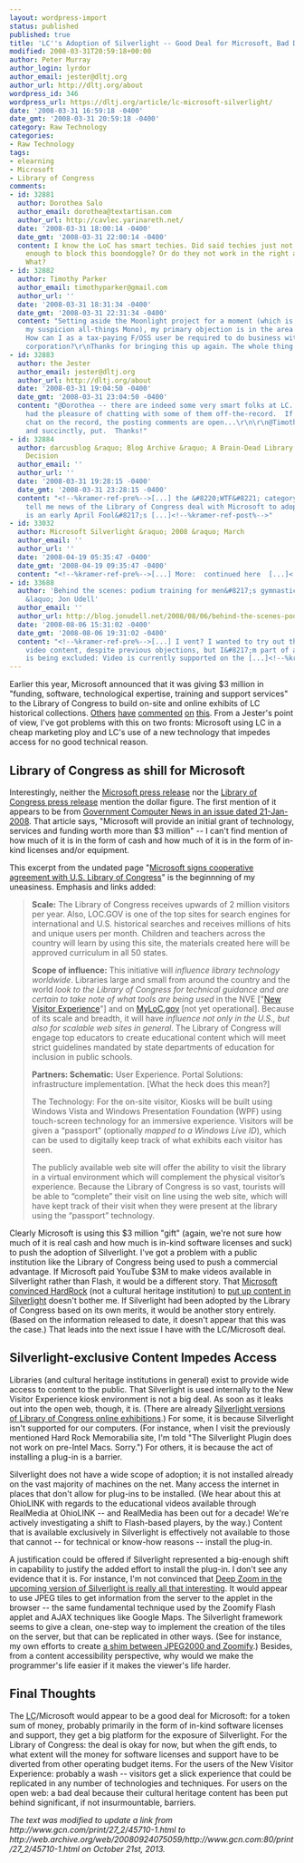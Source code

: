 ```yaml
---
layout: wordpress-import
status: published
published: true
title: 'LC''s Adoption of Silverlight -- Good Deal for Microsoft, Bad Deal for the Rest of Us'
modified: 2008-03-31T20:59:18+00:00
author: Peter Murray
author_login: lyrdor
author_email: jester@dltj.org
author_url: http://dltj.org/about
wordpress_id: 346
wordpress_url: https://dltj.org/article/lc-microsoft-silverlight/
date: '2008-03-31 16:59:18 -0400'
date_gmt: '2008-03-31 20:59:18 -0400'
category: Raw Technology
categories:
- Raw Technology
tags:
- elearning
- Microsoft
- Library of Congress
comments:
- id: 32881
  author: Dorothea Salo
  author_email: dorothea@textartisan.com
  author_url: http://cavlec.yarinareth.net/
  date: '2008-03-31 18:00:14 -0400'
  date_gmt: '2008-03-31 22:00:14 -0400'
  content: I know the LoC has smart techies. Did said techies just not start soon
    enough to block this boondoggle? Or do they not work in the right area of LoC?
    What?
- id: 32882
  author: Timothy Parker
  author_email: timothyparker@gmail.com
  author_url: ''
  date: '2008-03-31 18:31:34 -0400'
  date_gmt: '2008-03-31 22:31:34 -0400'
  content: "Setting aside the Moonlight project for a moment (which is difficult given
    my suspicion all-things Mono), my primary objection is in the area of good government.
    How can I as a tax-paying F/OSS user be required to do business with a specific
    corporation?\r\nThanks for bringing this up again. The whole thing is a bit scandalous."
- id: 32883
  author: the Jester
  author_email: jester@dltj.org
  author_url: http://dltj.org/about
  date: '2008-03-31 19:04:50 -0400'
  date_gmt: '2008-03-31 23:04:50 -0400'
  content: "@Dorothea -- there are indeed some very smart folks at LC.  I've even
    had the pleasure of chatting with some of them off-the-record.  If they want to
    chat on the record, the posting comments are open...\r\n\r\n@Timothy -- well,
    and succinctly, put.  Thanks!"
- id: 32884
  author: darcusblog &raquo; Blog Archive &raquo; A Brain-Dead Library of Congress
    Decision
  author_email: ''
  author_url: ''
  date: '2008-03-31 19:28:15 -0400'
  date_gmt: '2008-03-31 23:28:15 -0400'
  content: "<!--%kramer-ref-pre%-->[...] the &#8220;WTF&#8221; category, someone please
    tell me news of the Library of Congress deal with Microsoft to adopt Silverlight
    is an early April Fool&#8217;s [...]<!--%kramer-ref-post%-->"
- id: 33032
  author: Microsoft Silverlight &raquo; 2008 &raquo; March
  author_email: ''
  author_url: ''
  date: '2008-04-19 05:35:47 -0400'
  date_gmt: '2008-04-19 09:35:47 -0400'
  content: "<!--%kramer-ref-pre%-->[...] More:  continued here  [...]<!--%kramer-ref-post%-->"
- id: 33688
  author: 'Behind the scenes: podium training for men&#8217;s gymnastics in Beijing
    &laquo; Jon Udell'
  author_email: ''
  author_url: http://blog.jonudell.net/2008/08/06/behind-the-scenes-podium-training-for-mens-gymnastics-in-beijing/
  date: '2008-08-06 15:31:02 -0400'
  date_gmt: '2008-08-06 19:31:02 -0400'
  content: "<!--%kramer-ref-pre%-->[...] I vent? I wanted to try out the Silverlight-based
    video content, despite previous objections, but I&#8217;m part of a minority that
    is being excluded: Video is currently supported on the [...]<!--%kramer-ref-post%-->"
---
```

<p>Earlier this year, Microsoft announced that it was giving $3 million in "funding, software, technological expertise, training and support services" to the Library of Congress to build on-site and online exhibits of LC historical collections.  <a href="http://blog.librarything.com/thingology/2008/02/taxation-without-web-presentation/" title="Thingology (LibraryThing&#039;s ideas blog): Taxation without web presentation">Others</a> <a href="http://arstechnica.com/journals/microsoft.ars/2008/02/29/library-of-congress-to-use-microsoft-silverlight-in-3-mil-deal" title="Library of Congress to use Microsoft Silverlight in $3 mil deal">have</a> <a href="http://www.boingboing.net/2008/02/20/library-of-congress-1.html" title="Library of Congress sells itself out to Microsoft for a mere $3 mil">commented</a> <a href="http://blogs.zdnet.com/Stewart/?p=724" title="Silverlight on the Library of Congress site">on</a> <a href="http://slashdot.org/article.pl?sid=08/02/24/1939214" title="Library of Congress&#039;s $3M Deal With Microsoft ">this</a>.  From a Jester's point of view, I've got problems with this on two fronts:  Microsoft using LC in a cheap marketing ploy and LC's use of a new technology that impedes access for no good technical reason.<br />
<!--more--></p>
<h2>Library of Congress as shill for Microsoft</h2>
<p>Interestingly, neither the <a href="http://www.microsoft.com/presspass/press/2008/jan08/01-10LibraryofCongressPR.mspx" title="Library of Congress, Microsoft Announce Agreement to Support New Interactive Experience for Visitors">Microsoft press release</a> nor the <a href="http://www.loc.gov/today/pr/2008/08-009.html" title="Library Partners With Microsoft - The Library Today (Library of Congress)">Library of Congress press release</a> mention the dollar figure.  The first mention of it appears to be from <a href="http://web.archive.org/web/20080924075059/http://www.gcn.com:80/print/27_2/45710-1.html" title="Library of Congress taps Silverlight to enhance access">Government Computer News in an issue dated 21-Jan-2008</a>.  That article says, "Microsoft will provide an initial grant of technology, services and funding worth more than $3 million" -- I can't find mention of how much of it is in the form of cash and how much of it is in the form of in-kind licenses and/or equipment.</p>
<p>This excerpt from the undated page "<a href="http://www.microsoft.com/industry/government/news/library_of_congress.mspx" title="Microsoft signs cooperative agreement with U.S. Library of Congress">Microsoft signs cooperative agreement with U.S. Library of Congress</a>" is the beginnning of my uneasiness.  Emphasis and links added:</p>
<blockquote><p><b>Scale:</b> The Library of Congress receives upwards of 2 million visitors per year.  Also, LOC.GOV is one of the top sites for search engines for international and U.S. historical searches and receives millions of hits and unique users per month.  Children and teachers across the country will learn by using this site, the materials created here will be approved curriculum in all 50 states.</p>
<p><b>Scope of influence:</b> This initiative will <em>influence library technology worldwide</em>.  Libraries large and small from around the country and the world <em>look to the Library of Congress for technical guidance and are certain to take note of what tools are being used</em> in the NVE ["<a href="http://www.loc.gov/today/pr/2008/08-053.html" title=""Library of Congress Experience" Debuts April 12 - The Library Today (Library of Congress)">New Visitor Experience</a>"] and on <a href="http://MyLoC.gov/" title="">MyLoC.gov</a> [not yet operational]. Because of its scale and breadth, it will have <em>influence not only in the U.S., but also for scalable web sites in general</em>. The Library of Congress will engage top educators to create educational content which will meet strict guidelines mandated by state departments of education for inclusion in public schools.</p>
<p><b>Partners: Schematic:</b> User Experience.  Portal Solutions: infrastructure implementation.  [What the heck does this mean?]</p>
<p>The Technology:  For the on-site visitor, Kiosks will be built using Windows Vista and Windows Presentation Foundation (WPF) using touch-screen technology for an immersive experience.  Visitors will be given a &ldquo;passport&rdquo; (optionally <em>mapped to a Windows Live ID</em>), which can be used to digitally keep track of what exhibits each visitor has seen.</p>
<p>The publicly available web site will offer the ability to visit the library in a virtual environment which will complement the physical visitor&rsquo;s experience.  Because the Library of Congress is so vast, tourists will be able to &ldquo;complete&rdquo; their visit on line using the web site, which will have kept track of their visit when they were present at the library using the &ldquo;passport&rdquo; technology.</p></blockquote>
<p>Clearly Microsoft is using this $3 million "gift" (again, we're not sure how much of it is real cash and how much is in-kind software licenses and suck) to push the adoption of Silverlight.  I've got a problem with a public institution like the Library of Congress being used to push a commercial advantage.  If Microsoft paid YouTube $3M to make videos available in Silverlight rather than Flash, it would be a different story.  That <a href="http://www.microsoft.com/presspass/features/2008/mar08/03-05HardRock.mspx" title="Silverlight 2 Shines on Hard Rock Memorabilia: Find out how a new interactive experience built on Microsoft Silverlight 2 lets music fans worldwide see priceless pieces of rock &amp;#8216;n&amp;#8217; roll history up close via the Web.">Microsoft convinced HardRock</a> (not a cultural heritage institution) to <a href="http://memorabilia.hardrock.com/" title="Hard Rock Memorabilia">put up content in Silverlight</a> doesn't bother me.  If Silverlight had been adopted by the Library of Congress based on its own merits, it would be another story entirely.  (Based on the information released to date, it doesn't appear that this was the case.)   That leads into the next issue I have with the LC/Microsoft deal.</p>
<h2>Silverlight-exclusive Content Impedes Access</h2>
<p>Libraries (and cultural heritage institutions in general) exist to provide wide access to content to the public.  That Silverlight is used internally to the New Visitor Experience kiosk environment is not a big deal.  As soon as it leaks out into the open web, though, it is.  (There are already <a href="http://www.loc.gov/exhibits/exploring-the-early-americas/" title="Online Exhibition - Exploring the Early Americas - Exhibits (Library of Congress)">Silverlight versions of Library of Congress online exhibitions</a>.)  For some, it is because Silverlight isn't supported for our computers.  (For instance, when I visit the previously mentioned Hard Rock Memorabilia site, I'm told "The Silverlight Plugin does not work on pre-Intel Macs. Sorry.")  For others, it is because the act of installing a plug-in is a barrier.</p>
<p>Silverlight does not have a wide scope of adoption; it is not installed already on the vast majority of machines on the net.  Many access the internet in places that don't allow for plug-ins to be installed.  (We hear about this at OhioLINK with regards to the educational videos available through RealMedia at OhioLINK -- and RealMedia has been out for a decade!  We're actively investigating a shift to Flash-based players, by the way.)  Content that is available exclusively in Silverlight is effectively not available to those that cannot -- for technical or know-how reasons -- install the plug-in.</p>
<p>A justification could be offered if Silverlight represented a big-enough shift in capability to justify the added effort to install the plug-in.  I don't see any evidence that it is.  For instance, I'm not convinced that <a href="http://weblogs.asp.net/jgalloway/archive/2008/03/21/why-silverlight-2-deep-zoom-really-is-something-new.aspx#6052664" title="Why Silverlight 2 Deep Zoom Really is Something New - Jon Galloway">Deep Zoom in the upcoming version of Silverlight is really all that interesting</a>.  It would appear to use JPEG tiles to get information from the server to the applet in the browser -- the same fundamental technique used by the Zoomify Flash applet and AJAX techniques like Google Maps.  The Silverlight framework seems to give a clean, one-step way to implement the creation of the tiles on the server, but that can be replicated in other ways.  (See for instance, my own efforts to create <a href="/tag/j2ktilerenderer/">a shim between JPEG2000 and Zoomify</a>.)  Besides, from a content accessibility perspective, why would we make the programmer's life easier if it makes the viewer's life harder.</p>
<h2>Final Thoughts</h2>
<p>The <acronym title="Library of Congress">LC</acronym>/Microsoft would appear to be a good deal for Microsoft:  for a token sum of money, probably primarily in the form of in-kind software licenses and support, they get a big platform for the exposure of Silverlight.  For the Library of Congress:  the deal is okay for now, but when the gift ends, to what extent will the money for software licenses and support have to be diverted from other operating budget items.  For the users of the New Visitor Experience:  probably a wash -- visitors get a slick experience that could be replicated in any number of technologies and techniques.  For users on the open web:  a bad deal because their cultural heritage content has been put behind significant, if not insurmountable, barriers.</p>
<p style="padding:0;margin:0;font-style:italic;">The text was modified to update a link from http://www.gcn.com/print/27_2/45710-1.html to http://web.archive.org/web/20080924075059/http://www.gcn.com:80/print/27_2/45710-1.html on October 21st, 2013.</p>
